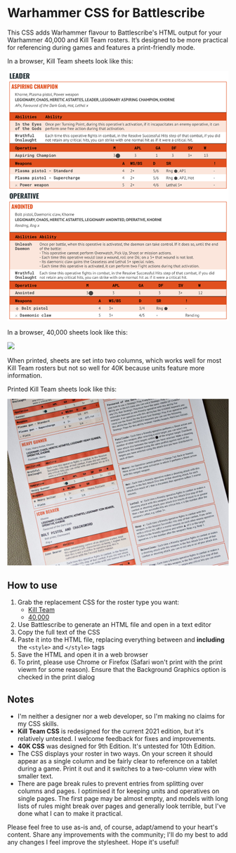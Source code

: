 # Warhammer CSS for Battlescribe

This CSS adds Warhammer flavour to Battlescribe's HTML output for your Warhammer 40,000 and Kill Team rosters. It’s designed to be more practical for referencing during games and features a print-friendly mode.

In a browser, Kill Team sheets look like this:

![](pics/kt_screen.png)

In a browser, 40,000 sheets look like this:

![](pics/40k_screen.png)

When printed, sheets are set into two columns, which works well for most Kill Team rosters but not so well for 40K because units feature more information. 

Printed Kill Team sheets look like this:

![](pics/kt_print.jpg)

## How to use

1. Grab the replacement CSS for the roster type you want:
    - [Kill Team](killteam-battlescribe.css)
    - [40,000](40k-battlescribe.css)
2. Use Battlescribe to generate an HTML file and open in a text editor
3. Copy the full text of the CSS
4. Paste it into the HTML file, replacing everything between and **including** the `<style>` and `</style>` tags
5. Save the HTML and open it in a web browser
6. To print, please use Chrome or Firefox (Safari won't print with the print viewm for some reason). Ensure that the Background Graphics option is checked in the print dialog

## Notes

- I'm neither a designer nor a web developer, so I'm making no claims for my CSS skills.
- **Kill Team CSS** is redesigned for the current 2021 edition, but it's relatively untested. I welcome feedback for fixes and improvements.
- **40K CSS** was designed for 9th Edition. It's untested for 10th Edition.
- The CSS displays your roster in two ways. On your screen it should appear as a single column and be fairly clear to reference on a tablet during a game. Print it out and it switches to a two-column view with smaller text.
- There are page break rules to prevent entries from splitting over columns and pages. I optimised it for keeping units and operatives on single pages. The first page may be almost empty, and models with long lists of rules might break over pages and generally look terrible, but I've done what I can to make it practical.

Please feel free to use as-is and, of course, adapt/amend to your heart's content. Share any improvements with the community; I'll do my best to add any changes I feel improve the stylesheet. Hope it's useful!